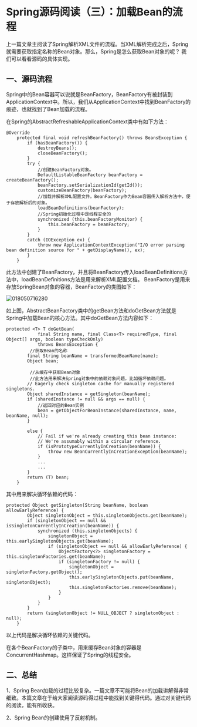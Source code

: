 # Spring源码阅读（三）：加载Bean的流程

上一篇文章主阅读了Spring解析XML文件的流程。当XML解析完成之后，Spring就需要获取指定名称的Bean对象。那么，Spring是怎么获取Bean对象的呢？ 我们可以看看源码的具体实现。



## 一、源码流程

Spring中的Bean容器可以说就是BeanFactory，BeanFactory有被封装到ApplicationContext中。所以，我们从ApplicationContext中找到BeanFactory的痕迹，也就找到了Bean加载的流程。

在Spring的AbstractRefreshableApplicationContext类中有如下方法：

```
@Override
	protected final void refreshBeanFactory() throws BeansException {
		if (hasBeanFactory()) {
			destroyBeans();
			closeBeanFactory();
		}
		try {
			//创建BeanFactory对象。
			DefaultListableBeanFactory beanFactory = createBeanFactory();
			beanFactory.setSerializationId(getId());
			customizeBeanFactory(beanFactory);
			//加载并解析XML配置文件。BeanFactory作为Bean容器传入解析方法中，便于存放解析后的对象。
			loadBeanDefinitions(beanFactory);
			//Spring初始化过程中是线程安全的
			synchronized (this.beanFactoryMonitor) {
				this.beanFactory = beanFactory;
			}
		}
		catch (IOException ex) {
			throw new ApplicationContextException("I/O error parsing bean definition source for " + getDisplayName(), ex);
		}
	}
```

此方法中创建了BeanFactory，并且将BeanFactory传入loadBeanDefinitions方法中，loadBeanDefinitions方法是用来解析XML配置文档。  BeanFactory是用来存放SpringBean对象的容器，BeanFactory的类图如下：

![018050716280](https://github.com/yangjingwen2/javen666.com/blob/master/spring%E6%BA%90%E7%A0%81%E9%98%85%E8%AF%BB/images/20180507162807.png?raw=true)



如上图，AbstractBeanFactory类中的getBean方法和doGetBean方法就是Spring中加载Bean的核心方法。其中doGetBean方法内容如下：

```
protected <T> T doGetBean(
			final String name, final Class<T> requiredType, final Object[] args, boolean typeCheckOnly)
			throws BeansException {
         //获取Bean的名称
		final String beanName = transformedBeanName(name);
		Object bean;
       
         //从缓存中获取Bean对象
         //此方法用来解决Spring对象中的依赖对象问题，比如循坏依赖问题。
		// Eagerly check singleton cache for manually registered singletons.
		Object sharedInstance = getSingleton(beanName);
		if (sharedInstance != null && args == null) {
			//返回对应的Bean实例
			bean = getObjectForBeanInstance(sharedInstance, name, beanName, null);
		}

		else {
			// Fail if we're already creating this bean instance:
			// We're assumably within a circular reference.
			if (isPrototypeCurrentlyInCreation(beanName)) {
				throw new BeanCurrentlyInCreationException(beanName);
			}
			...
			...
		}
		return (T) bean;
	}
```

其中用来解决循环依赖的代码：

```
protected Object getSingleton(String beanName, boolean allowEarlyReference) {
		Object singletonObject = this.singletonObjects.get(beanName);
		if (singletonObject == null && isSingletonCurrentlyInCreation(beanName)) {
			synchronized (this.singletonObjects) {
				singletonObject = this.earlySingletonObjects.get(beanName);
				if (singletonObject == null && allowEarlyReference) {
					ObjectFactory<?> singletonFactory = this.singletonFactories.get(beanName);
					if (singletonFactory != null) {
						singletonObject = singletonFactory.getObject();
						this.earlySingletonObjects.put(beanName, singletonObject);
						this.singletonFactories.remove(beanName);
					}
				}
			}
		}
		return (singletonObject != NULL_OBJECT ? singletonObject : null);
	}
```

以上代码是解决循环依赖的关键代码。

在各个BeanFactory的子类中，用来缓存Bean对象的容器是ConcurrentHashmap。这样保证了Spring的线程安全。

## 二、总结

1、Spring Bean加载的过程比较复杂。一篇文章不可能将Bean的加载讲解得非常细致。本篇文章在于给大家阅读源码得过程中能找到关键得代码。通过对关键代码的阅读，能有所收获。

2、Spring Bean的创建使用了反射机制。

